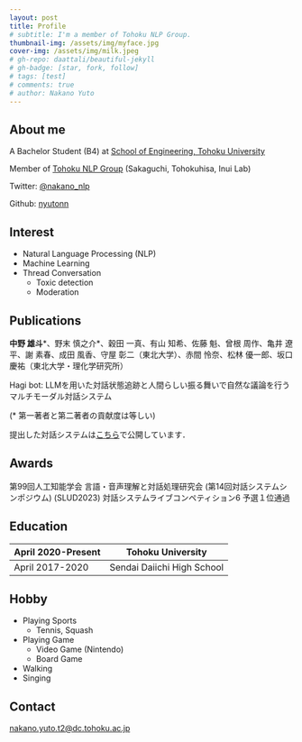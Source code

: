 ```yaml
---
layout: post
title: Profile
# subtitle: I'm a member of Tohoku NLP Group.
thumbnail-img: /assets/img/myface.jpg
cover-img: /assets/img/milk.jpeg
# gh-repo: daattali/beautiful-jekyll
# gh-badge: [star, fork, follow]
# tags: [test]
# comments: true
# author: Nakano Yuto
---
```


<!-- <img src="/assets/img/milk.jpeg" width="300x300"> -->

## About me

<!-- <img src="/assets/img/TohokuNLP_logo.svg" width="100x100"> -->

A Bachelor Student (B4) at [School of Engineering, Tohoku University](https://www.eng.tohoku.ac.jp/)

Member of [Tohoku NLP Group](https://www.nlp.ecei.tohoku.ac.jp/) (Sakaguchi, Tohokuhisa, Inui Lab)

Twitter: [@nakano_nlp](https://twitter.com/nakano_nlp)

Github: [nyutonn](https://github.com/nyutonn)

## Interest
- Natural Language Processing (NLP) 
- Machine Learning 
- Thread Conversation 
  - Toxic detection 
  - Moderation 

## Publications
__中野 雄斗__\*、野末 慎之介\*、穀田 一真、有山 知希、佐藤 魁、曾根 周作、亀井 遼平、謝 素春、成田 風香、守屋 彰二（東北大学）、赤間 怜奈、松林 優一郎、坂口 慶祐（東北大学・理化学研究所）

Hagi bot: LLMを用いた対話状態追跡と人間らしい振る舞いで自然な議論を行うマルチモーダル対話システム

(* 第一著者と第二著者の貢献度は等しい)

提出した対話システムは[こちら](https://github.com/cl-tohoku/hagi-bot)で公開しています．

## Awards
第99回人工知能学会 言語・音声理解と対話処理研究会 (第14回対話システムシンポジウム) (SLUD2023)
対話システムライブコンペティション6 予選１位通過

## Education

| April 2020-Present | Tohoku University |
| ------------------- | ---------------------------- |
| April 2017-2020 | Sendai Daiichi High School |

## Hobby
- Playing Sports 
  - Tennis, Squash 
- Playing Game 
  - Video Game (Nintendo) 
  - Board Game 
- Walking 
- Singing 

## Contact
nakano.yuto.t2@dc.tohoku.ac.jp